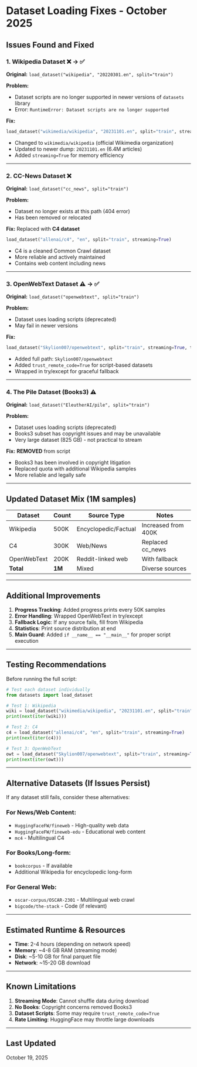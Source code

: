 # Dataset Loading Fixes - October 2025

## Issues Found and Fixed

### 1. **Wikipedia Dataset** ❌ → ✅
**Original:** `load_dataset("wikipedia", "20220301.en", split="train")`

**Problem:** 
- Dataset scripts are no longer supported in newer versions of `datasets` library
- Error: `RuntimeError: Dataset scripts are no longer supported`

**Fix:** 
```python
load_dataset("wikimedia/wikipedia", "20231101.en", split="train", streaming=True)
```
- Changed to `wikimedia/wikipedia` (official Wikimedia organization)
- Updated to newer dump: `20231101.en` (6.4M articles)
- Added `streaming=True` for memory efficiency

---

### 2. **CC-News Dataset** ❌
**Original:** `load_dataset("cc_news", split="train")`

**Problem:**
- Dataset no longer exists at this path (404 error)
- Has been removed or relocated

**Fix:** Replaced with **C4 dataset**
```python
load_dataset("allenai/c4", "en", split="train", streaming=True)
```
- C4 is a cleaned Common Crawl dataset
- More reliable and actively maintained
- Contains web content including news

---

### 3. **OpenWebText Dataset** ⚠️ → ✅
**Original:** `load_dataset("openwebtext", split="train")`

**Problem:**
- Dataset uses loading scripts (deprecated)
- May fail in newer versions

**Fix:**
```python
load_dataset("Skylion007/openwebtext", split="train", streaming=True, trust_remote_code=True)
```
- Added full path: `Skylion007/openwebtext`
- Added `trust_remote_code=True` for script-based datasets
- Wrapped in try/except for graceful fallback

---

### 4. **The Pile Dataset (Books3)** ⚠️
**Original:** `load_dataset("EleutherAI/pile", split="train")`

**Problem:**
- Dataset uses loading scripts (deprecated)
- Books3 subset has copyright issues and may be unavailable
- Very large dataset (825 GB) - not practical to stream

**Fix:** **REMOVED** from script
- Books3 has been involved in copyright litigation
- Replaced quota with additional Wikipedia samples
- More reliable and legally safe

---

## Updated Dataset Mix (1M samples)

| Dataset | Count | Source Type | Notes |
|---------|-------|-------------|-------|
| Wikipedia | 500K | Encyclopedic/Factual | Increased from 400K |
| C4 | 300K | Web/News | Replaced cc_news |
| OpenWebText | 200K | Reddit-linked web | With fallback |
| **Total** | **1M** | Mixed | Diverse sources |

---

## Additional Improvements

1. **Progress Tracking**: Added progress prints every 50K samples
2. **Error Handling**: Wrapped OpenWebText in try/except
3. **Fallback Logic**: If any source fails, fill from Wikipedia
4. **Statistics**: Print source distribution at end
5. **Main Guard**: Added `if __name__ == "__main__"` for proper script execution

---

## Testing Recommendations

Before running the full script:

```python
# Test each dataset individually
from datasets import load_dataset

# Test 1: Wikipedia
wiki = load_dataset("wikimedia/wikipedia", "20231101.en", split="train", streaming=True)
print(next(iter(wiki)))

# Test 2: C4
c4 = load_dataset("allenai/c4", "en", split="train", streaming=True)
print(next(iter(c4)))

# Test 3: OpenWebText
owt = load_dataset("Skylion007/openwebtext", split="train", streaming=True, trust_remote_code=True)
print(next(iter(owt)))
```

---

## Alternative Datasets (If Issues Persist)

If any dataset still fails, consider these alternatives:

### For News/Web Content:
- `HuggingFaceFW/fineweb` - High-quality web data
- `HuggingFaceFW/fineweb-edu` - Educational web content
- `mc4` - Multilingual C4

### For Books/Long-form:
- `bookcorpus` - If available
- Additional Wikipedia for encyclopedic long-form

### For General Web:
- `oscar-corpus/OSCAR-2301` - Multilingual web crawl
- `bigcode/the-stack` - Code (if relevant)

---

## Estimated Runtime & Resources

- **Time**: 2-4 hours (depending on network speed)
- **Memory**: ~4-8 GB RAM (streaming mode)
- **Disk**: ~5-10 GB for final parquet file
- **Network**: ~15-20 GB download

---

## Known Limitations

1. **Streaming Mode**: Cannot shuffle data during download
2. **No Books**: Copyright concerns removed Books3
3. **Dataset Scripts**: Some may require `trust_remote_code=True`
4. **Rate Limiting**: HuggingFace may throttle large downloads

---

## Last Updated
October 19, 2025
